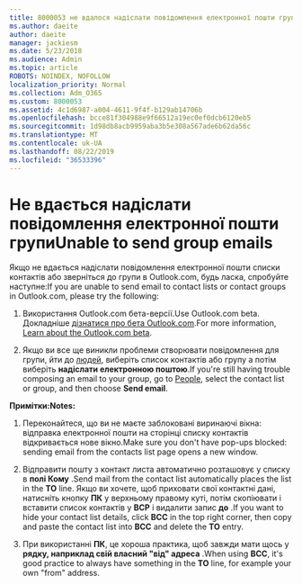 ```yaml
---
title: 8000053 не вдалося надіслати повідомлення електронної пошти групи
ms.author: daeite
author: daeite
manager: jackiesm
ms.date: 5/23/2018
ms.audience: Admin
ms.topic: article
ROBOTS: NOINDEX, NOFOLLOW
localization_priority: Normal
ms.collection: Adm_O365
ms.custom: 8000053
ms.assetid: 4c1d6987-a004-4611-9f4f-b129ab14706b
ms.openlocfilehash: bcce81f304988e9f66512a19ec0ef0dcb6120eb5
ms.sourcegitcommit: 1d98db8acb9959aba3b5e308a567ade6b62da56c
ms.translationtype: MT
ms.contentlocale: uk-UA
ms.lasthandoff: 08/22/2019
ms.locfileid: "36533396"
---
```

# <a name="unable-to-send-group-emails"></a><span data-ttu-id="7f2b8-102">Не вдається надіслати повідомлення електронної пошти групи</span><span class="sxs-lookup"><span data-stu-id="7f2b8-102">Unable to send group emails</span></span>

<span data-ttu-id="7f2b8-103">Якщо не вдається надіслати повідомлення електронної пошти списки контактів або зверніться до групи в Outlook.com, будь ласка, спробуйте наступне:</span><span class="sxs-lookup"><span data-stu-id="7f2b8-103">If you are unable to send email to contact lists or contact groups in Outlook.com, please try the following:</span></span>
  
1. <span data-ttu-id="7f2b8-104">Використання Outlook.com бета-версії.</span><span class="sxs-lookup"><span data-stu-id="7f2b8-104">Use Outlook.com beta.</span></span> <span data-ttu-id="7f2b8-105">Докладніше [дізнатися про бета Outlook.com](https://support.office.com/article/e2261c7f-d413-4084-8f22-21282f42d8cf).</span><span class="sxs-lookup"><span data-stu-id="7f2b8-105">For more information, [Learn about the Outlook.com beta](https://support.office.com/article/e2261c7f-d413-4084-8f22-21282f42d8cf).</span></span>
    
2. <span data-ttu-id="7f2b8-106">Якщо ви все ще виникли проблеми створювати повідомлення для групи, йти до [людей](https://outlook.live.com/people/), виберіть список контактів або групу а потім виберіть **надіслати електронною поштою**.</span><span class="sxs-lookup"><span data-stu-id="7f2b8-106">If you're still having trouble composing an email to your group, go to [People](https://outlook.live.com/people/), select the contact list or group, and then choose **Send email**.</span></span>
    
 <span data-ttu-id="7f2b8-107">**Примітки:**</span><span class="sxs-lookup"><span data-stu-id="7f2b8-107">**Notes:**</span></span>
  
1. <span data-ttu-id="7f2b8-108">Переконайтеся, що ви не маєте заблоковані виринаючі вікна: відправка електронної пошти на сторінці списку контактів відкривається нове вікно.</span><span class="sxs-lookup"><span data-stu-id="7f2b8-108">Make sure you don't have pop-ups blocked: sending email from the contacts list page opens a new window.</span></span>
    
2. <span data-ttu-id="7f2b8-109">Відправити пошту з контакт листа автоматично розташовує у списку в **полі Кому** .</span><span class="sxs-lookup"><span data-stu-id="7f2b8-109">Send mail from the contact list automatically places the list in the **TO** line.</span></span> <span data-ttu-id="7f2b8-110">Якщо ви хочете, щоб приховати свої контактні дані, натисніть кнопку **ПК** у верхньому правому куті, потім скопіювати і вставити список контактів у **ВСР** і видалити запис **до** .</span><span class="sxs-lookup"><span data-stu-id="7f2b8-110">If you want to hide your contact list details, click **BCC** in the top right corner, then copy and paste the contact list into **BCC** and delete the **TO** entry.</span></span> 
    
3. <span data-ttu-id="7f2b8-111">При використанні **ПК**, це хороша практика, щоб завжди мати щось у **рядку, наприклад свій власний "від" адреса** .</span><span class="sxs-lookup"><span data-stu-id="7f2b8-111">When using **BCC**, it's good practice to always have something in the **TO** line, for example your own "from" address.</span></span> 
    

